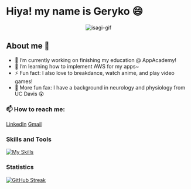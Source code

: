 # Hiya! my name is Geryko 😄
<div align="center">
  <img src="https://github.com/glmenta/glmenta/assets/111015201/999658a9-4fe5-497f-88c2-05bc0afe3e22" alt='isagi-gif'>
</div>

## About me 🤔
- 🔭 I’m currently working on finishing my education @ AppAcademy!
- 🌱 I’m learning how to implement AWS for my apps~
- ⚡ Fun fact: I also love to breakdance, watch anime, and play video games!
- 🧠 More fun fax: I have a background in neurology and physiology from UC Davis 😲

### 📫 How to reach me:
[LinkedIn](https://www.linkedin.com/in/geryko-menta-36a0b0215/)
[Gmail](gakidogeck@gmail.com)

### Skills and Tools
[![My Skills](https://skillicons.dev/icons?i=js,html,css,aws,express,mysql,nodejs,postgres,react,py,flask)](https://skillicons.dev)


### Statistics
[![GitHub Streak](https://streak-stats.demolab.com/?user=glmenta&theme=dark)](https://git.io/streak-stats)
<!--
**glmenta/glmenta** is a ✨ _special_ ✨ repository because its `README.md` (this file) appears on your GitHub profile.

Here are some ideas to get you started:
- 🔭 I’m currently working on a capstone project
- 🌱 I’m currently learning ...
- 👯 I’m looking to collaborate on ...
- 🤔 I’m looking for help with ...
- 💬 Ask me about ...
- 📫 How to reach me: ...
- 😄 Pronouns: ...
- ⚡ Fun fact: ...
-->
